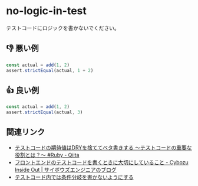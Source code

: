 # no-logic-in-test

テストコードにロジックを書かないでください。

## :thumbsdown: 悪い例

```ts
const actual = add(1, 2)
assert.strictEqual(actual, 1 + 2)
```

## :thumbsup: 良い例

```ts
const actual = add(1, 2)
assert.strictEqual(actual, 3)
```

## 関連リンク

- [テストコードの期待値はDRYを捨ててベタ書きする ～テストコードの重要な役割とは？～ #Ruby - Qiita](https://qiita.com/jnchito/items/eb3cfa9f7db752dcb796)
- [フロントエンドのテストコードを書くときに大切にしていること - Cybozu Inside Out | サイボウズエンジニアのブログ](https://blog.cybozu.io/entry/2022/11/14/120000)
- [テストコード内では条件分岐を書かないようにする](https://azukiazusa.dev/blog/avoid-writing-conditional-branches-in-the%E2%80%93test-code/)
